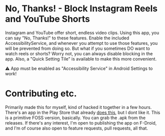 # No, Thanks! - Block Instagram Reels and YouTube Shorts
Instagram and YouTube offer short, endless video clips. Using this app, you can say "No, Thanks!" to these features. Enable the included AccessibilityService, and whenever you attempt to use those features, you will be prevented from doing so.
But what if you sometimes DO want to watch reels or shorts? Worry not, you can always disable blocking in the app. Also, a "Quick Setting Tile" is available to make this more convenient.

⚠️ App must be enabled as "Accessibility Service" in Android Settings to work!

# Contributing etc.
Primarily made this for myself, kind of hacked it together in a few hours. There's an app in the Play Store that already [does this](https://play.google.com/store/apps/details?id=com.newswarajya.noswipe.reelshortblocker), but I dont like it. This is a primitive FOSS version, basically.
You can grab the .apk from the releases. If there's any interest, I'm open to publishing the app on F-Droid, and I'm of course also open to feature requests, pull requests, all that.